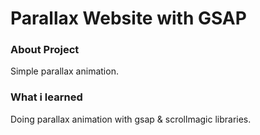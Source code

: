# Parallax Website with GSAP

### About Project
Simple parallax animation.

### What i learned
Doing parallax animation with gsap & scrollmagic libraries.